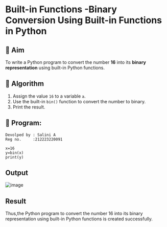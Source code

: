 # Built-in Functions -Binary Conversion Using Built-in Functions in Python

## 🎯 Aim
To write a Python program to convert the number **16** into its **binary representation** using built-in Python functions.

## 🧠 Algorithm
1. Assign the value `16` to a variable `a`.
2. Use the built-in `bin()` function to convert the number to binary.
3. Print the result.

## 🧾 Program:
```
Devolped by : Salini A
Reg no.     :212223220091
```
```
x=16
y=bin(x)
print(y)
```


## Output
![image](https://github.com/user-attachments/assets/d8fb09d7-7643-43b6-ab79-8081078b3fe5)

## Result
Thus,the Python program to convert the number 16 into its binary representation using built-in Python functions is created successfully.
